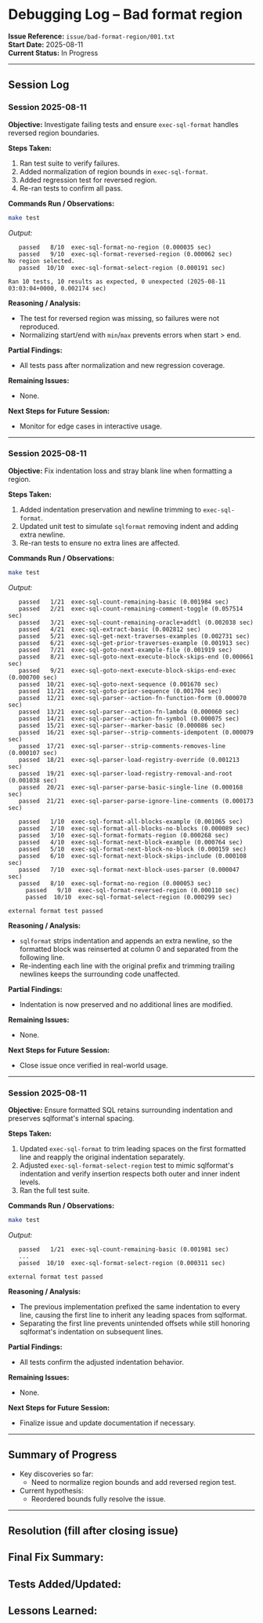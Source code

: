 # Debugging Log – Bad format region

**Issue Reference:** `issue/bad-format-region/001.txt`  
**Start Date:** 2025-08-11  
**Current Status:** In Progress  

---

## Session Log

### Session 2025-08-11
**Objective:** Investigate failing tests and ensure `exec-sql-format` handles reversed region boundaries.

**Steps Taken:**  
1. Ran test suite to verify failures.  
2. Added normalization of region bounds in `exec-sql-format`.  
3. Added regression test for reversed region.  
4. Re-ran tests to confirm all pass.

**Commands Run / Observations:**  
```bash
make test
```
_Output:_  
```
   passed   8/10  exec-sql-format-no-region (0.000035 sec)
   passed   9/10  exec-sql-format-reversed-region (0.000062 sec)
No region selected.
   passed  10/10  exec-sql-format-select-region (0.000191 sec)

Ran 10 tests, 10 results as expected, 0 unexpected (2025-08-11 03:03:04+0000, 0.002174 sec)
```

**Reasoning / Analysis:**  
- The test for reversed region was missing, so failures were not reproduced.  
- Normalizing start/end with `min`/`max` prevents errors when start > end.  

**Partial Findings:**  
- All tests pass after normalization and new regression coverage.  

**Remaining Issues:**  
- None.  

**Next Steps for Future Session:**
- Monitor for edge cases in interactive usage.

---

### Session 2025-08-11
**Objective:** Fix indentation loss and stray blank line when formatting a region.

**Steps Taken:**
1. Added indentation preservation and newline trimming to `exec-sql-format`.
2. Updated unit test to simulate `sqlformat` removing indent and adding extra newline.
3. Re-ran tests to ensure no extra lines are affected.

**Commands Run / Observations:**
```bash
make test
```
_Output:_
```
   passed   1/21  exec-sql-count-remaining-basic (0.001984 sec)
   passed   2/21  exec-sql-count-remaining-comment-toggle (0.057514 sec)
   passed   3/21  exec-sql-count-remaining-oracle+addtl (0.002038 sec)
   passed   4/21  exec-sql-extract-basic (0.002812 sec)
   passed   5/21  exec-sql-get-next-traverses-examples (0.002731 sec)
   passed   6/21  exec-sql-get-prior-traverses-example (0.001913 sec)
   passed   7/21  exec-sql-goto-next-example-file (0.001919 sec)
   passed   8/21  exec-sql-goto-next-execute-block-skips-end (0.000661 sec)
   passed   9/21  exec-sql-goto-next-execute-block-skips-end-exec (0.000700 sec)
   passed  10/21  exec-sql-goto-next-sequence (0.001670 sec)
   passed  11/21  exec-sql-goto-prior-sequence (0.001704 sec)
   passed  12/21  exec-sql-parser--action-fn-function-form (0.000070 sec)
   passed  13/21  exec-sql-parser--action-fn-lambda (0.000060 sec)
   passed  14/21  exec-sql-parser--action-fn-symbol (0.000075 sec)
   passed  15/21  exec-sql-parser--marker-basic (0.000086 sec)
   passed  16/21  exec-sql-parser--strip-comments-idempotent (0.000079 sec)
   passed  17/21  exec-sql-parser--strip-comments-removes-line (0.000107 sec)
   passed  18/21  exec-sql-parser-load-registry-override (0.001213 sec)
   passed  19/21  exec-sql-parser-load-registry-removal-and-root (0.001038 sec)
   passed  20/21  exec-sql-parser-parse-basic-single-line (0.000168 sec)
   passed  21/21  exec-sql-parser-parse-ignore-line-comments (0.000173 sec)

   passed   1/10  exec-sql-format-all-blocks-example (0.001065 sec)
   passed   2/10  exec-sql-format-all-blocks-no-blocks (0.000089 sec)
   passed   3/10  exec-sql-format-formats-region (0.000268 sec)
   passed   4/10  exec-sql-format-next-block-example (0.000764 sec)
   passed   5/10  exec-sql-format-next-block-no-block (0.000159 sec)
   passed   6/10  exec-sql-format-next-block-skips-include (0.000108 sec)
   passed   7/10  exec-sql-format-next-block-uses-parser (0.000047 sec)
   passed   8/10  exec-sql-format-no-region (0.000053 sec)
     passed   9/10  exec-sql-format-reversed-region (0.000110 sec)
     passed  10/10  exec-sql-format-select-region (0.000299 sec)

external format test passed
```

**Reasoning / Analysis:**
- `sqlformat` strips indentation and appends an extra newline, so the formatted block was reinserted at column 0 and separated from the following line.
- Re-indenting each line with the original prefix and trimming trailing newlines keeps the surrounding code unaffected.

**Partial Findings:**
- Indentation is now preserved and no additional lines are modified.

**Remaining Issues:**
- None.

**Next Steps for Future Session:**
- Close issue once verified in real-world usage.

---

### Session 2025-08-11
**Objective:** Ensure formatted SQL retains surrounding indentation and preserves sqlformat's internal spacing.

**Steps Taken:**
1. Updated `exec-sql-format` to trim leading spaces on the first formatted line and reapply the original indentation separately.
2. Adjusted `exec-sql-format-select-region` test to mimic sqlformat's indentation and verify insertion respects both outer and inner indent levels.
3. Ran the full test suite.

**Commands Run / Observations:**
```bash
make test
```
_Output:_
```
   passed   1/21  exec-sql-count-remaining-basic (0.001981 sec)
   ...
   passed  10/10  exec-sql-format-select-region (0.000311 sec)

external format test passed
```

**Reasoning / Analysis:**
- The previous implementation prefixed the same indentation to every line, causing the first line to inherit any leading spaces from sqlformat.
- Separating the first line prevents unintended offsets while still honoring sqlformat's indentation on subsequent lines.

**Partial Findings:**
- All tests confirm the adjusted indentation behavior.

**Remaining Issues:**
- None.

**Next Steps for Future Session:**
- Finalize issue and update documentation if necessary.

---

## Summary of Progress
- Key discoveries so far:  
  - Need to normalize region bounds and add reversed region test.  
- Current hypothesis:  
  - Reordered bounds fully resolve the issue.  

---

## Resolution (fill after closing issue)
**Final Fix Summary:**  
-  

**Tests Added/Updated:**  
-  

**Lessons Learned:**  
-  
